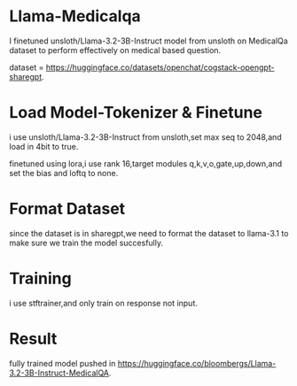 # Llama-Medicalqa

I finetuned unsloth/Llama-3.2-3B-Instruct model from unsloth on MedicalQa dataset to perform effectively on medical based question.

dataset = https://huggingface.co/datasets/openchat/cogstack-opengpt-sharegpt.

# Load Model-Tokenizer & Finetune
i use unsloth/Llama-3.2-3B-Instruct from unsloth,set max seq to 2048,and load in 4bit to true.

finetuned using lora,i use rank 16,target modules q,k,v,o,gate,up,down,and set the bias and loftq to none.

# Format Dataset
since the dataset is in sharegpt,we need to format the dataset to llama-3.1 to make sure we train the model succesfully.

# Training
i use stftrainer,and only train on response not input.

# Result
fully trained model pushed in https://huggingface.co/bloombergs/Llama-3.2-3B-Instruct-MedicalQA.
